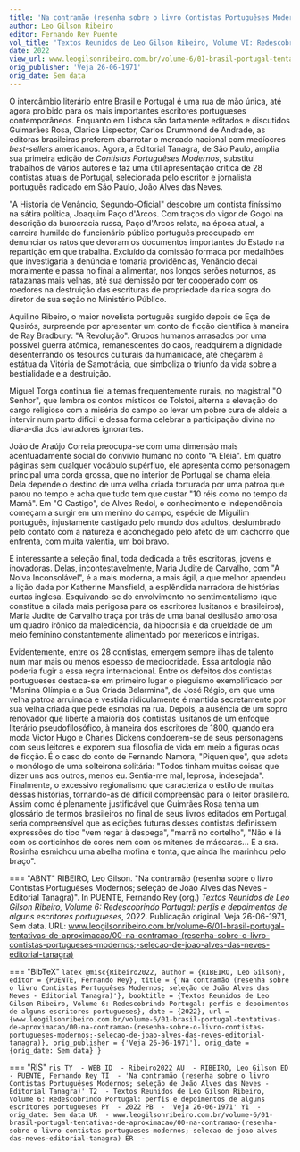 ```yaml
---
title: 'Na contramão (resenha sobre o livro Contistas Portuguêses Modernos; seleção de João Alves das Neves - Editorial Tanagra)'
author: Leo Gilson Ribeiro
editor: Fernando Rey Puente
vol_title: 'Textos Reunidos de Leo Gilson Ribeiro, Volume VI: Redescobrindo Portugal: perfis e depoimentos de alguns escritores portugueses'
date: 2022
view_url: www.leogilsonribeiro.com.br/volume-6/01-brasil-portugal-tentativas-de-aproximacao/00-na-contramao-(resenha-sobre-o-livro-contistas-portugueses-modernos;-selecao-de-joao-alves-das-neves-editorial-tanagra)
orig_publisher: 'Veja 26-06-1971'
orig_date: Sem data
---
```


O intercâmbio literário entre Brasil e Portugal é uma rua de mão única, até agora proibido para os mais importantes escritores portugueses contemporâneos. Enquanto em Lisboa são fartamente editados e discutidos Guimarães Rosa, Clarice Lispector, Carlos Drummond de Andrade, as editoras brasileiras preferem abarrotar o mercado nacional com medíocres *best-sellers* americanos. Agora, a Editorial Tanagra, de São Paulo, amplia sua primeira edição de *Contistas Portuguêses Modernos*, substitui trabalhos de vários autores e faz uma útil apresentação crítica de 28 contistas atuais de Portugal, selecionada pelo escritor e jornalista português radicado em São Paulo, João Alves das Neves.

"A História de Venâncio, Segundo-Oficial" descobre um contista finíssimo na sátira política, Joaquim Paço d'Arcos. Com traços do vigor de Gogol na descrição da burocracia russa, Paço d'Arcos relata, na época atual, a carreira humilde do funcionário público português preocupado em denunciar os ratos que devoram os documentos importantes do Estado na repartição em que trabalha. Excluído da comissão formada por medalhões que investigaria a denúncia e tomaria providências, Venâncio decai moralmente e passa no final a alimentar, nos longos serões noturnos, as ratazanas mais velhas, até sua demissão por ter cooperado com os roedores na destruição das escrituras de propriedade da rica sogra do diretor de sua seção no Ministério Público.

Aquilino Ribeiro, o maior novelista português surgido depois de Eça de Queirós, surpreende por apresentar um conto de ficção científica à maneira de Ray Bradbury: "A Revolução". Grupos humanos arrasados por uma possível guerra atômica, remanescentes do caos, readquirem a dignidade desenterrando os tesouros culturais da humanidade, até chegarem à estátua da Vitória de Samotrácia, que simboliza o triunfo da vida sobre a bestialidade e a destruição.

Miguel Torga continua fiel a temas frequentemente rurais, no magistral "O Senhor", que lembra os contos místicos de Tolstoi, alterna a elevação do cargo religioso com a miséria do campo ao levar um pobre cura de aldeia a intervir num parto difícil e dessa forma celebrar a participação divina no dia-a-dia dos lavradores ignorantes.

João de Araújo Correia preocupa-se com uma dimensão mais acentuadamente social do convívio humano no conto "A Eleia". Em quatro páginas sem qualquer vocábulo supérfluo, ele apresenta como personagem principal uma corda grossa, que no interior de Portugal se chama eleia. Dela depende o destino de uma velha criada torturada por uma patroa que parou no tempo e acha que tudo tem que custar "10 réis como no tempo da Mamã". Em "O Castigo", de Alves Redol, o conhecimento e independência começam a surgir em um menino do campo, espécie de Miguilim português, injustamente castigado pelo mundo dos adultos, deslumbrado pelo contato com a natureza e aconchegado pelo afeto de um cachorro que enfrenta, com muita valentia, um boi bravo.

É interessante a seleção final, toda dedicada a três escritoras, jovens e inovadoras. Delas, incontestavelmente, Maria Judite de Carvalho, com "A Noiva Inconsolável", é a mais moderna, a mais ágil, a que melhor aprendeu a lição dada por Katherine Mansfield, a esplêndida narradora de histórias curtas inglesa. Esquivando-se do envolvimento no sentimentalismo (que constitue a cilada mais perigosa para os escritores lusitanos e brasileiros), Maria Judite de Carvalho traça por trás de uma banal desilusão amorosa um quadro irônico da maledicência, da hipocrisia e da crueldade de um meio feminino constantemente alimentado por mexericos e intrigas.

Evidentemente, entre os 28 contistas, emergem sempre ilhas de talento num mar mais ou menos espesso de mediocridade. Essa antologia não poderia fugir a essa regra internacional. Entre os defeitos dos contistas portugueses destaca-se em primeiro lugar o pieguismo exemplificado por "Menina Olímpia e a Sua Criada Belarmina", de José Régio, em que uma velha patroa arruinada e vestida ridiculamente é mantida secretamente por sua velha criada que pede esmolas na rua. Depois, a ausência de um sopro renovador que liberte a maioria dos contistas lusitanos de um enfoque literário pseudofilosófico, à maneira dos escritores de 1800, quando era moda Victor Hugo e Charles Dickens condoerem-se de seus personagens com seus leitores e exporem sua filosofia de vida em meio a figuras ocas de ficção. É o caso do conto de Fernando Namora, "Piquenique", que adota o monólogo de uma solteirona solitária: "Todos tinham muitas coisas que dizer uns aos outros, menos eu. Sentia-me mal, leprosa, indesejada". Finalmente, o excessivo regionalismo que caracteriza o estilo de muitas dessas histórias, tornando-as de difícil compreensão para o leitor brasileiro. Assim como é plenamente justificável que Guimrães Rosa tenha um glossário de termos brasileiros no final de seus livros editados em Portugal, seria compreensível que as edições futuras desses contistas definissem expressões do tipo "vem regar à despega", "marrã no cortelho", "Não é lá com os corticinhos de cores nem com os mitenes de máscaras... E a sra. Rosinha esmichou uma abelha mofina e tonta, que ainda lhe marinhou pelo braço".


=== "ABNT"
    RIBEIRO, Leo Gilson. "Na contramão (resenha sobre o livro Contistas Portuguêses Modernos; seleção de João Alves das Neves - Editorial Tanagra)". In PUENTE, Fernando Rey (org.) <em>Textos Reunidos de Leo Gilson Ribeiro, Volume 6: Redescobrindo Portugal: perfis e depoimentos de alguns escritores portugueses</em>, 2022. Publicação original: Veja 26-06-1971, Sem data. URL: <a href="yml_view_url">www.leogilsonribeiro.com.br/volume-6/01-brasil-portugal-tentativas-de-aproximacao/00-na-contramao-(resenha-sobre-o-livro-contistas-portugueses-modernos;-selecao-de-joao-alves-das-neves-editorial-tanagra)</a>

=== "BibTeX"
    ```latex
    @misc{Ribeiro2022,
    author = {RIBEIRO, Leo Gilson},
    editor = {PUENTE, Fernando Rey},
    title = {'Na contramão (resenha sobre o livro Contistas Portuguêses Modernos; seleção de João Alves das Neves - Editorial Tanagra)'},
    booktitle = {Textos Reunidos de Leo Gilson Ribeiro, Volume 6: Redescobrindo Portugal: perfis e depoimentos de alguns escritores portugueses},
    date = {2022},
    url = {www.leogilsonribeiro.com.br/volume-6/01-brasil-portugal-tentativas-de-aproximacao/00-na-contramao-(resenha-sobre-o-livro-contistas-portugueses-modernos;-selecao-de-joao-alves-das-neves-editorial-tanagra)},
    orig_publisher = {'Veja 26-06-1971'},
    orig_date = {orig_date: Sem data}
    }
    ```

=== "RIS"
    ```ris
    TY  - WEB
    ID  - Ribeiro2022
    AU  - RIBEIRO, Leo Gilson
    ED  - PUENTE, Fernando Rey
    TI  - 'Na contramão (resenha sobre o livro Contistas Portuguêses Modernos; seleção de João Alves das Neves - Editorial Tanagra)'
    T2  - Textos Reunidos de Leo Gilson Ribeiro, Volume 6: Redescobrindo Portugal: perfis e depoimentos de alguns escritores portugueses
    PY  - 2022
    PB  - 'Veja 26-06-1971'
    Y1  - orig_date: Sem data
    UR  - www.leogilsonribeiro.com.br/volume-6/01-brasil-portugal-tentativas-de-aproximacao/00-na-contramao-(resenha-sobre-o-livro-contistas-portugueses-modernos;-selecao-de-joao-alves-das-neves-editorial-tanagra)
    ER  - 
    ```

